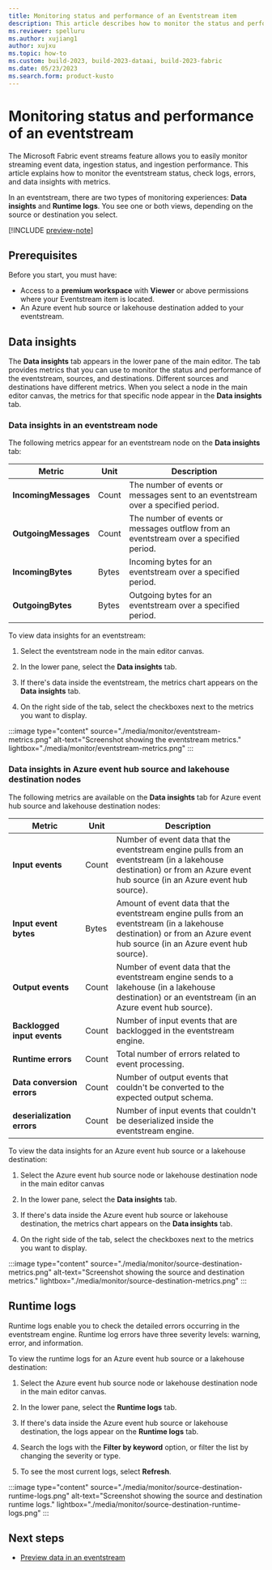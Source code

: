 ```yaml
---
title: Monitoring status and performance of an Eventstream item
description: This article describes how to monitor the status and performance of an Eventstream item with the Microsoft Fabric event streams feature.
ms.reviewer: spelluru
ms.author: xujiang1
author: xujxu
ms.topic: how-to
ms.custom: build-2023, build-2023-dataai, build-2023-fabric
ms.date: 05/23/2023
ms.search.form: product-kusto
---
```


# Monitoring status and performance of an eventstream

The Microsoft Fabric event streams feature allows you to easily monitor streaming event data, ingestion status, and ingestion performance. This article explains how to monitor the eventstream status, check logs, errors, and data insights with metrics.

In an eventstream, there are two types of monitoring experiences: **Data insights** and **Runtime logs**. You see one or both views, depending on the source or destination you select.

[!INCLUDE [preview-note](../../includes/preview-note.md)]

## Prerequisites

Before you start, you must have:

- Access to a **premium workspace** with **Viewer** or above permissions where your Eventstream item is located.
- An Azure event hub source or lakehouse destination added to your eventstream.

## Data insights

The **Data insights** tab appears in the lower pane of the main editor. The tab provides metrics that you can use to monitor the status and performance of the eventstream, sources, and destinations. Different sources and destinations have different metrics. When you select a node in the main editor canvas, the metrics for that specific node appear in the **Data insights** tab.

### Data insights in an eventstream node

The following metrics appear for an eventstream node on the **Data insights** tab:

| Metric | Unit | Description |
|--|--|--|
| **IncomingMessages** | Count | The number of events or messages sent to an eventstream over a specified period. |
| **OutgoingMessages** | Count | The number of events or messages outflow from an eventstream over a specified period. |
| **IncomingBytes** | Bytes | Incoming bytes for an eventstream over a specified period. |
| **OutgoingBytes** | Bytes | Outgoing bytes for an eventstream over a specified period. |

To view data insights for an eventstream:

1. Select the eventstream node in the main editor canvas.

1. In the lower pane, select the **Data insights** tab.

1. If there's data inside the eventstream, the metrics chart appears on the **Data insights** tab.

1. On the right side of the tab, select the checkboxes next to the metrics you want to display.

:::image type="content" source="./media/monitor/eventstream-metrics.png" alt-text="Screenshot showing the eventstream metrics." lightbox="./media/monitor/eventstream-metrics.png" :::

### Data insights in Azure event hub source and lakehouse destination nodes

The following metrics are available on the **Data insights** tab for Azure event hub source and lakehouse destination nodes:

| Metric | Unit | Description |
|--|--|--|
| **Input events** | Count | Number of event data that the eventstream engine pulls from an eventstream (in a lakehouse destination) or from an Azure event hub source (in an Azure event hub source). |
| **Input event bytes** | Bytes | Amount of event data that the eventstream engine pulls from an eventstream (in a lakehouse destination) or from an Azure event hub source (in an Azure event hub source). |
| **Output events** | Count | Number of event data that the eventstream engine sends to a lakehouse (in a lakehouse destination) or an eventstream (in an Azure event hub source). |
| **Backlogged input events** | Count | Number of input events that are backlogged in the eventstream engine. |
| **Runtime errors** | Count | Total number of errors related to event processing. |
| **Data conversion errors** | Count | Number of output events that couldn't be converted to the expected output schema. |
| **deserialization errors** | Count | Number of input events that couldn't be deserialized inside the eventstream engine. |

To view the data insights for an Azure event hub source or a lakehouse destination:

1. Select the Azure event hub source node or lakehouse destination node in the main editor canvas

1. In the lower pane, select the **Data insights** tab.

1. If there's data inside the Azure event hub source or lakehouse destination, the metrics chart appears on the **Data insights** tab.

1. On the right side of the tab, select the checkboxes next to the metrics you want to display.

:::image type="content" source="./media/monitor/source-destination-metrics.png" alt-text="Screenshot showing the source and destination metrics." lightbox="./media/monitor/source-destination-metrics.png" :::

## Runtime logs

Runtime logs enable you to check the detailed errors occurring in the eventstream engine. Runtime log errors have three severity levels: warning, error, and information.

To view the runtime logs for an Azure event hub source or a lakehouse destination:

1. Select the Azure event hub source node or lakehouse destination node in the main editor canvas.

1. In the lower pane, select the **Runtime logs** tab.

1. If there's data inside the Azure event hub source or lakehouse destination, the logs appear on the **Runtime logs** tab.

1. Search the logs with the **Filter by keyword** option, or filter the list by changing the severity or type.

1. To see the most current logs, select **Refresh**.

:::image type="content" source="./media/monitor/source-destination-runtime-logs.png" alt-text="Screenshot showing the source and destination runtime logs." lightbox="./media/monitor/source-destination-runtime-logs.png" :::

## Next steps

- [Preview data in an eventstream](./preview-data.md)
